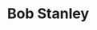 ---
title: "Bob Stanley"
summary: "As well as being a member of Saint Etienne and a DJ, Bob was the founder of the Caff fanzine/record label, and . Alongside fellow Saint Etienne member Pete Wiggs, he ran . He was also A&R for the first releases by . is the latest label started in 2006. Stanley has also complied, curated and/or written liner notes for numerous compilations and re-issues, often with his Saint Etienne bandmates."
image: "bob-stanley.jpg"
---